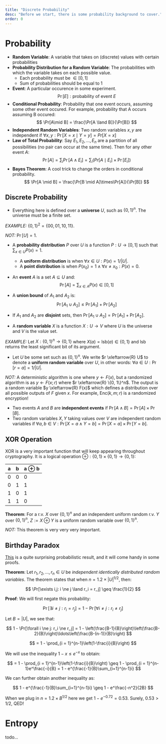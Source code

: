 ```yaml
---
title: "Discrete Probability"
desc: "Before we start, there is some probability background to cover."
order: 0
---
```


# Probability

- **Random Variable**: A variable that takes on (discrete) values with certain probabilities
- **Probability Distribution for a Random Variable**: The probabilities with which the variable takes on each possible value.
  - Each probability must be $\in [0, 1]$
  - Sum of probabilities should be equal to $1$
- **Event**: A particular occurence in some experiment.
  $$
  \Pr[E]: \text{probability of event } E
  $$
- **Conditional Probability**: Probability that one event occurs, assuming some other event occured. For example, probability that A occurs assuming B occured:
  $$
  \Pr[A\mid B] = \frac{\Pr[A \land B]}{\Pr[B]}
  $$
- **Independent Random Variables**: Two random variables $x,y$ are independent if $\forall x, y : \Pr[X = x\mid Y = y] = Pr[X=x]$
- **Law of Total Probability**: Say $E_1, E_2, \ldots, E_n$ are a partition of all possibilities (no pair can occur at the same time). Then for any other event $A$:
  $$
  \Pr[A] = \sum_i\Pr[A \land E_i] = \sum_i (Pr[A \mid  E_i] \times \Pr[E_i])
  $$
- **Bayes Theorem**: A cool trick to change the orders in conditional probability.
  $$
  \Pr[A \mid  B] = \frac{\Pr[B \mid  A]\times\Pr[A]}{\Pr[B]}
  $$

## Discrete Probability

- Everything here is defined over a **universe** $U$, such as $\{0,1\}^n$. The universe must be a finite set.

_EXAMPLE:_ $\{0, 1\}^2 = \{00, 01, 10, 11\}$.

_NOT:_ $\Pr[U] = 1$.

- A **probability distribution** $P$ over $U$ is a function $P: U \to [0, 1]$ such that $\sum_{x \in U}P(x)=1$.
  - A **uniform distribution** is when $\forall x \in U: P(x) = 1 / |U|$.
  - A **point distribution** is when $P(x_0) = 1 \land \forall x \ne x_0: P(x)=0$.
- An **event** $A$ is a set $A \subseteq U$ and:
  $$
  \Pr[A] = \sum_{x\in A}P(x) \in [0, 1]
  $$
- A **union bound** of $A_1$ and $A_2$ is:
  $$
  \Pr[A_1 \cup A_2] \leq \Pr[A_1] + \Pr[A_2]
  $$
- If $A_1$ and $A_2$ are **disjoint** sets, then $\Pr[A_1 \cup A_2] = \Pr[A_1] + \Pr[A_2]$.

- A **random variable** $X$ is a function $X: U \to V$ where $U$ is the universe and $V$ is the value set.

_EXAMPLE:_ Let $X: \{0, 1\}^n \to \{0, 1\}$ where $X(a) = \text{lsb}(a) \in \{0, 1\}$ and $\text{lsb}$ returns the least significant bit of its argument.

- Let $U$ be some set such as $\{0, 1\}^n$. We write $r \xleftarrow{R} U$ to denote a **uniform random variable** over $U$, in other words: $\forall a \in U: \Pr[r=a] = 1/|U|$.

_NOT:_ A deterministic algorithm is one where $y \gets F(x)$, but a randomized algorithm is as $y \gets F(x; r)$ where $r \xleftarrow{R} \{0, 1\}^n$. The output is a random variable $y \xleftarrow{R} F(x)$ which defines a distribution over all possible outputs of $F$ given $x$. For example, $\text{Enc}(k, m; r)$ is a randomized encryption!

- Two events $A$ and $B$ are **independent events** if $\Pr[A \land B] = \Pr[A]\times \Pr[B]$.
- Two random variables $X, Y$ taking values over $V$ are independent random variables if $\forall a,b \in V: \Pr[X=a \land Y=b] = \Pr[X=a]\times\Pr[Y=b]$.

## XOR Operation

XOR is a very important function that will keep appearing throughout cryptography. It is a logical operation $\oplus : \{0, 1\} \times \{0, 1\} \to \{0, 1\}$:

| a   | b   | a $\oplus$ b |
| --- | --- | ------------ |
| 0   | 0   | 0            |
| 0   | 1   | 1            |
| 1   | 0   | 1            |
| 1   | 1   | 0            |

**Theorem**: For a r.v. $X$ over $\{0, 1\}^n$ and an independent uniform random r.v. $Y$ over $\{0, 1\}^n$, $Z := X \oplus Y$ is a uniform random variable over $\{0, 1\}^n$.

_NOT:_ This theorem is very very very important.

## Birthday Paradox

[This](https://en.wikipedia.org/wiki/Birthday_problem) is a quite surprising probabilistic result, and it will come handy in some proofs.

**Theorem**: Let $r_1, r_2, \ldots, r_n \in U$ be _independent identically distributed random variables_. The theorem states that when $n= 1.2 \times |U|^{1/2}$, then:

$$
\Pr[\exists i,j: i \ne j \land r_i = r_j] \geq \frac{1}{2}
$$

**Proof**: We will first negate this probability:

$$
\Pr[\exists i \ne j: r_i = r_j] = 1 - \Pr[\forall  i \ne j: r_i \ne r_j]
$$

Let $B=|U|$, we see that:

$$
 1 - \Pr[\forall  i \ne j: r_i \ne r_j] = 1 - \left(\frac{B-1}{B}\right)\left(\frac{B-2}{B}\right)\ldots\left(\frac{B-(n-1)}{B}\right)
$$

$$
= 1 - \prod_{i = 1}^{n-1}\left(1-\frac{i}{B}\right)
$$

We will use the inequality $1 - x \leq e^{-x}$ to obtain:

$$
= 1 - \prod_{i = 1}^{n-1}\left(1-\frac{i}{B}\right) \geq 1 - \prod_{i = 1}^{n-1}e^\frac{-i}{B} = 1 - e^{\frac{-1}{B}\sum_{i=1}^{n-1}i}
$$

We can further obtain another inequality as:

$$
1 - e^{\frac{-1}{B}\sum_{i=1}^{n-1}i} \geq 1 - e^\frac{-n^2}{2B}
$$

When we plug in $n=1.2 \times B^{1/2}$ here we get $1 - e^{-0.72} = 0.53$. Surely, $0.53 > 1/2$, QED!

# Entropy

todo...
